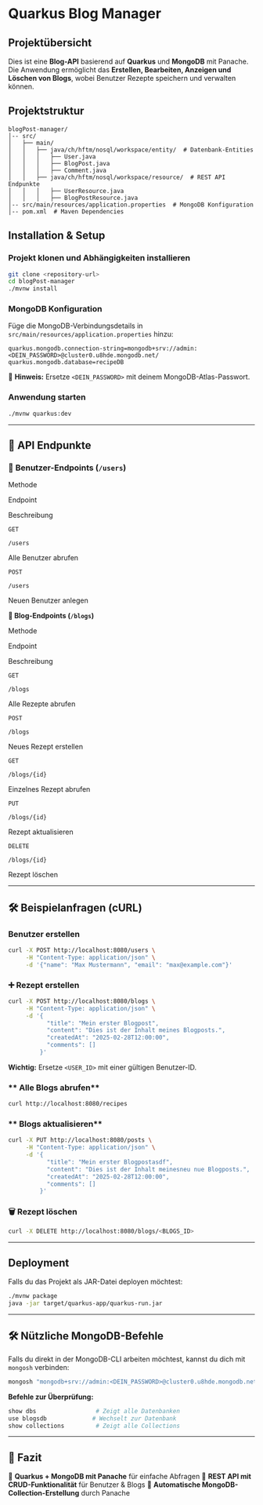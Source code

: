 
# Quarkus Blog Manager

## Projektübersicht

Dies ist eine **Blog-API** basierend auf **Quarkus** und **MongoDB** mit Panache. Die Anwendung ermöglicht das **Erstellen, Bearbeiten, Anzeigen und Löschen von Blogs**, wobei Benutzer Rezepte speichern und verwalten können.

## Projektstruktur

```
blogPost-manager/
│-- src/
│   ├── main/
│   │   ├── java/ch/hftm/nosql/workspace/entity/  # Datenbank-Entities
│   │   │   ├── User.java
│   │   │   ├── BlogPost.java
│   │   │   ├── Comment.java
│   │   ├── java/ch/hftm/nosql/workspace/resource/  # REST API Endpunkte
│   │   │   ├── UserResource.java
│   │   │   ├── BlogPostResource.java
│-- src/main/resources/application.properties  # MongoDB Konfiguration
│-- pom.xml  # Maven Dependencies

```

## Installation & Setup

### **Projekt klonen und Abhängigkeiten installieren**

```sh
git clone <repository-url>
cd blogPost-manager
./mvnw install

```

###  **MongoDB Konfiguration**

Füge die MongoDB-Verbindungsdetails in `src/main/resources/application.properties` hinzu:

```properties
quarkus.mongodb.connection-string=mongodb+srv://admin:<DEIN_PASSWORD>@cluster0.u8hde.mongodb.net/
quarkus.mongodb.database=recipeDB

```

🔹 **Hinweis:** Ersetze `<DEIN_PASSWORD>` mit deinem MongoDB-Atlas-Passwort.

### **Anwendung starten**

```sh
./mvnw quarkus:dev

```

----------

## 📡 API Endpunkte

### 🔹 **Benutzer-Endpoints (`/users`)**

Methode

Endpoint

Beschreibung

`GET`

`/users`

Alle Benutzer abrufen

`POST`

`/users`

Neuen Benutzer anlegen

**🔹 Blog-Endpoints (`/blogs`)**

Methode

Endpoint

Beschreibung

`GET`

`/blogs`

Alle Rezepte abrufen

`POST`

`/blogs`

Neues Rezept erstellen

`GET`

`/blogs/{id}`

Einzelnes Rezept abrufen

`PUT`

`/blogs/{id}`

Rezept aktualisieren

`DELETE`

`/blogs/{id}`

Rezept löschen

----------

## 🛠 Beispielanfragen (cURL)

### **Benutzer erstellen**

```sh
curl -X POST http://localhost:8080/users \
     -H "Content-Type: application/json" \
     -d '{"name": "Max Mustermann", "email": "max@example.com"}'

```

### **➕ Rezept erstellen**

```sh
curl -X POST http://localhost:8080/blogs \
     -H "Content-Type: application/json" \
     -d '{
           "title": "Mein erster Blogpost",
           "content": "Dies ist der Inhalt meines Blogposts.",
           "createdAt": "2025-02-28T12:00:00",
           "comments": []
         }'


```

**Wichtig:** Ersetze `<USER_ID>` mit einer gültigen Benutzer-ID.

### ** Alle Blogs abrufen**

```sh
curl http://localhost:8080/recipes

```

### ** Blogs aktualisieren**

```sh
curl -X PUT http://localhost:8080/posts \
     -H "Content-Type: application/json" \
     -d '{
           "title": "Mein erster Blogpostasdf",
           "content": "Dies ist der Inhalt meinesneu nue Blogposts.",
           "createdAt": "2025-02-28T12:00:00",
           "comments": []
         }'


```

### **🗑 Rezept löschen**

```sh
curl -X DELETE http://localhost:8080/blogs/<BLOGS_ID>

```

----------

## Deployment

Falls du das Projekt als JAR-Datei deployen möchtest:

```sh
./mvnw package
java -jar target/quarkus-app/quarkus-run.jar

```

----------

## 🛠 Nützliche MongoDB-Befehle

Falls du direkt in der MongoDB-CLI arbeiten möchtest, kannst du dich mit `mongosh` verbinden:

```sh
mongosh "mongodb+srv://admin:<DEIN_PASSWORD>@cluster0.u8hde.mongodb.net/"

```

**Befehle zur Überprüfung:**

```sh
show dbs                 # Zeigt alle Datenbanken
use blogsdb             # Wechselt zur Datenbank
show collections         # Zeigt alle Collections

```

----------

## 🎯 Fazit

🔹 **Quarkus + MongoDB mit Panache** für einfache Abfragen 🔹 **REST API mit CRUD-Funktionalität** für Benutzer & Blogs 🔹 **Automatische MongoDB-Collection-Erstellung** durch Panache

<Table  {field}  />